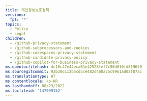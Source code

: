 ```yaml
---
title: 개인정보보호정책
versions:
  fpt: '*'
topics:
  - Policy
  - Legal
children:
  - /github-privacy-statement
  - /github-subprocessors-and-cookies
  - /github-codespaces-privacy-statement
  - /github-candidate-privacy-policy
  - /github-copilot-for-business-privacy-statement
ms.openlocfilehash: 4c10c47e44eca61e42528fef7c90d010fd8196f0
ms.sourcegitcommit: 93b306112b5cd5ce482d468a25c9961ad02f87ac
ms.translationtype: HT
ms.contentlocale: ko-KR
ms.lasthandoff: 08/29/2022
ms.locfileid: '147099152'
---
```


